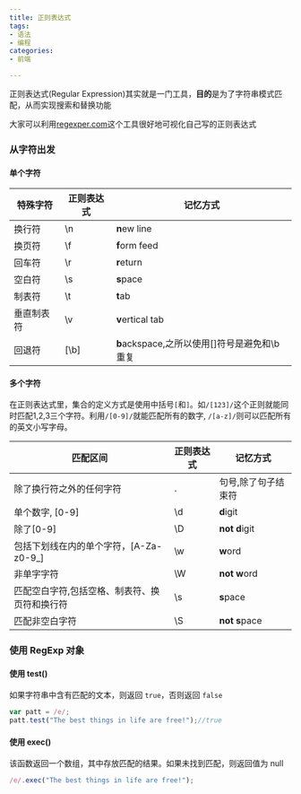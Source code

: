 ```yaml
---
title: 正则表达式
tags:
- 语法
- 编程
categories: 
- 前端

---
```


正则表达式(Regular Expression)其实就是一门工具，**目的**是为了字符串模式匹配，从而实现搜索和替换功能

<!-- more -->

大家可以利用[regexper.com](https://link.juejin.cn/?target=https%3A%2F%2Fregexper.com%2F)这个工具很好地可视化自己写的正则表达式

### 从字符出发

#### 单个字符

| 特殊字符   | 正则表达式 | 记忆方式                                     |
| ---------- | ---------- | -------------------------------------------- |
| 换行符     | \n         | **n**ew line                                 |
| 换页符     | \f         | **f**orm feed                                |
| 回车符     | \r         | **r**eturn                                   |
| 空白符     | \s         | **s**pace                                    |
| 制表符     | \t         | **t**ab                                      |
| 垂直制表符 | \v         | **v**ertical tab                             |
| 回退符     | [\b]       | **b**ackspace,之所以使用[]符号是避免和\b重复 |

#### 多个字符

在正则表达式里，集合的定义方式是使用中括号`[`和`]`。如`/[123]/`这个正则就能同时匹配1,2,3三个字符。利用`/[0-9]/`就能匹配所有的数字, `/[a-z]/`则可以匹配所有的英文小写字母。

| 匹配区间                                      | 正则表达式 | 记忆方式            |
| --------------------------------------------- | ---------- | ------------------- |
| 除了换行符之外的任何字符                      | .          | 句号,除了句子结束符 |
| 单个数字, [0-9]                               | \d         | **d**igit           |
| 除了[0-9]                                     | \D         | **not** **d**igit   |
| 包括下划线在内的单个字符，[A-Za-z0-9_]        | \w         | **w**ord            |
| 非单字字符                                    | \W         | **not** **w**ord    |
| 匹配空白字符,包括空格、制表符、换页符和换行符 | \s         | **s**pace           |
| 匹配非空白字符                                | \S         | **not** **s**pace   |

### 使用 RegExp 对象

#### 使用 test()

如果字符串中含有匹配的文本，则返回 `true`，否则返回 `false`

```js
var patt = /e/;
patt.test("The best things in life are free!");//true
```

#### 使用 exec()

该函数返回一个数组，其中存放匹配的结果。如果未找到匹配，则返回值为 null

```js
/e/.exec("The best things in life are free!");
```


